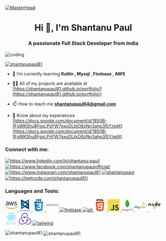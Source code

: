 [![MasterHead](https://firebasestorage.googleapis.com/v0/b/image-ac3b3.appspot.com/o/git%2F1689145296458.jpeg?alt=media&token=b2a7c115-8236-4ca1-8572-7cb2beb82b8a)](https://shantanupaul81.github.io/portfolio/)
<h1 align="center">Hi 👋, I'm Shantanu Paul</h1>
<h3 align="center">A passionate Full Stack Developer from India</h3>
<img align="center" alt="coding" width="400" src="https://firebasestorage.googleapis.com/v0/b/image-ac3b3.appspot.com/o/git%2Fprogrammer.gif?alt=media&token=1b0ed406-ab54-44ea-a84f-115de1c347ee">

<p align="left"> <a href="https://github.com/ryo-ma/github-profile-trophy"><img src="https://github-profile-trophy.vercel.app/?username=shantanupaul81" alt="shantanupaul81" /></a> </p>

- 🌱 I’m currently learning **Kotlin , Mysql , Firebase , AWS**

- 👨‍💻 All of my projects are available at [https://shantanupaul81.github.io/portfolio/](https://shantanupaul81.github.io/portfolio/)

- 📫 How to reach me **shantanupaul64@gmail.com**

- 📄 Know about my experiences [https://docs.google.com/document/d/1850B-1FsWKShu8FgxLPsYW7gxoDLbiO8zNn3ahp3I5Y/edit](https://docs.google.com/document/d/1850B-1FsWKShu8FgxLPsYW7gxoDLbiO8zNn3ahp3I5Y/edit)

<h3 align="left">Connect with me:</h3>
<p align="left">
<a href="https://linkedin.com/in/https://www.linkedin.com/in/shantanu-paul/" target="blank"><img align="center" src="https://raw.githubusercontent.com/rahuldkjain/github-profile-readme-generator/master/src/images/icons/Social/linked-in-alt.svg" alt="https://www.linkedin.com/in/shantanu-paul/" height="30" width="40" /></a>
<a href="https://fb.com/https://www.facebook.com/shantanupaulofficial/" target="blank"><img align="center" src="https://raw.githubusercontent.com/rahuldkjain/github-profile-readme-generator/master/src/images/icons/Social/facebook.svg" alt="https://www.facebook.com/shantanupaulofficial/" height="30" width="40" /></a>
<a href="https://instagram.com/https://www.instagram.com/shantanupaul81" target="blank"><img align="center" src="https://raw.githubusercontent.com/rahuldkjain/github-profile-readme-generator/master/src/images/icons/Social/instagram.svg" alt="https://www.instagram.com/shantanupaul81" height="30" width="40" /></a>
<a href="https://www.youtube.com/c/shantanupaul" target="blank"><img align="center" src="https://raw.githubusercontent.com/rahuldkjain/github-profile-readme-generator/master/src/images/icons/Social/youtube.svg" alt="shantanupaul" height="30" width="40" /></a>
<a href="https://www.leetcode.com/https://leetcode.com/shantanupaul81/" target="blank"><img align="center" src="https://raw.githubusercontent.com/rahuldkjain/github-profile-readme-generator/master/src/images/icons/Social/leet-code.svg" alt="https://leetcode.com/shantanupaul81/" height="30" width="40" /></a>
</p>

<h3 align="left">Languages and Tools:</h3>
<p align="left"> <a href="https://aws.amazon.com" target="_blank" rel="noreferrer"> <img src="https://raw.githubusercontent.com/devicons/devicon/master/icons/amazonwebservices/amazonwebservices-original-wordmark.svg" alt="aws" width="40" height="40"/> </a> <a href="https://backbonejs.org" target="_blank" rel="noreferrer"> <img src="https://raw.githubusercontent.com/devicons/devicon/master/icons/backbonejs/backbonejs-original-wordmark.svg" alt="backbonejs" width="40" height="40"/> </a> <a href="https://www.w3schools.com/css/" target="_blank" rel="noreferrer"> <img src="https://raw.githubusercontent.com/devicons/devicon/master/icons/css3/css3-original-wordmark.svg" alt="css3" width="40" height="40"/> </a> <a href="https://expressjs.com" target="_blank" rel="noreferrer"> <img src="https://raw.githubusercontent.com/devicons/devicon/master/icons/express/express-original-wordmark.svg" alt="express" width="40" height="40"/> </a> <a href="https://firebase.google.com/" target="_blank" rel="noreferrer"> <img src="https://www.vectorlogo.zone/logos/firebase/firebase-icon.svg" alt="firebase" width="40" height="40"/> </a> <a href="https://git-scm.com/" target="_blank" rel="noreferrer"> <img src="https://www.vectorlogo.zone/logos/git-scm/git-scm-icon.svg" alt="git" width="40" height="40"/> </a> <a href="https://www.w3.org/html/" target="_blank" rel="noreferrer"> <img src="https://raw.githubusercontent.com/devicons/devicon/master/icons/html5/html5-original-wordmark.svg" alt="html5" width="40" height="40"/> </a> <a href="https://developer.mozilla.org/en-US/docs/Web/JavaScript" target="_blank" rel="noreferrer"> <img src="https://raw.githubusercontent.com/devicons/devicon/master/icons/javascript/javascript-original.svg" alt="javascript" width="40" height="40"/> </a> <a href="https://www.mongodb.com/" target="_blank" rel="noreferrer"> <img src="https://raw.githubusercontent.com/devicons/devicon/master/icons/mongodb/mongodb-original-wordmark.svg" alt="mongodb" width="40" height="40"/> </a> <a href="https://www.mysql.com/" target="_blank" rel="noreferrer"> <img src="https://raw.githubusercontent.com/devicons/devicon/master/icons/mysql/mysql-original-wordmark.svg" alt="mysql" width="40" height="40"/> </a> <a href="https://nodejs.org" target="_blank" rel="noreferrer"> <img src="https://raw.githubusercontent.com/devicons/devicon/master/icons/nodejs/nodejs-original-wordmark.svg" alt="nodejs" width="40" height="40"/> </a> <a href="https://reactjs.org/" target="_blank" rel="noreferrer"> <img src="https://raw.githubusercontent.com/devicons/devicon/master/icons/react/react-original-wordmark.svg" alt="react" width="40" height="40"/> </a> <a href="https://redux.js.org" target="_blank" rel="noreferrer"> <img src="https://raw.githubusercontent.com/devicons/devicon/master/icons/redux/redux-original.svg" alt="redux" width="40" height="40"/> </a> <a href="https://tailwindcss.com/" target="_blank" rel="noreferrer"> <img src="https://www.vectorlogo.zone/logos/tailwindcss/tailwindcss-icon.svg" alt="tailwind" width="40" height="40"/> </a> </p>

<p><img align="left" src="https://github-readme-stats.vercel.app/api/top-langs?username=shantanupaul81&show_icons=true&locale=en&layout=compact" alt="shantanupaul81" /></p>

<p>&nbsp;<img align="center" src="https://github-readme-stats.vercel.app/api?username=shantanupaul81&show_icons=true&locale=en" alt="shantanupaul81" /></p>
